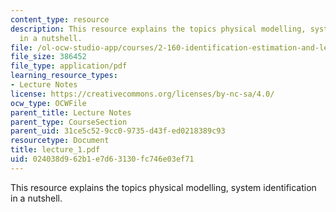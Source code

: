```yaml
---
content_type: resource
description: This resource explains the topics physical modelling, system identification
  in a nutshell.
file: /ol-ocw-studio-app/courses/2-160-identification-estimation-and-learning-spring-2006/024038d962b1e7d63130fc746e03ef71_lecture_1.pdf
file_size: 386452
file_type: application/pdf
learning_resource_types:
- Lecture Notes
license: https://creativecommons.org/licenses/by-nc-sa/4.0/
ocw_type: OCWFile
parent_title: Lecture Notes
parent_type: CourseSection
parent_uid: 31ce5c52-9cc0-9735-d43f-ed0218389c93
resourcetype: Document
title: lecture_1.pdf
uid: 024038d9-62b1-e7d6-3130-fc746e03ef71
---
```

This resource explains the topics physical modelling, system identification in a nutshell.